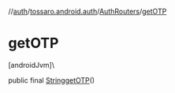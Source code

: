 //[auth](../../../index.md)/[tossaro.android.auth](../index.md)/[AuthRouters](index.md)/[getOTP](get-o-t-p.md)

# getOTP

[androidJvm]\

public final [String](https://developer.android.com/reference/kotlin/java/lang/String.html)[getOTP](get-o-t-p.md)()

